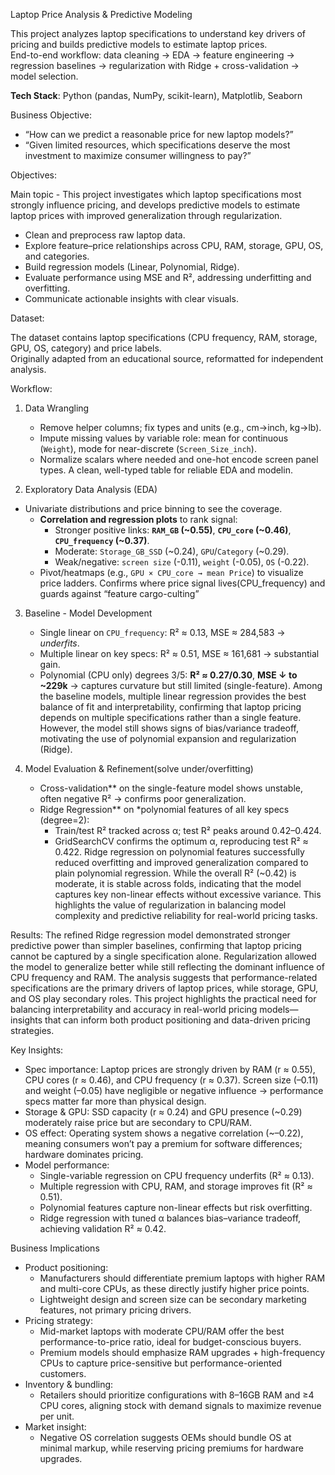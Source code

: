 Laptop Price Analysis & Predictive Modeling

This project analyzes laptop specifications to understand key drivers of pricing and builds predictive models to estimate laptop prices.  
End-to-end workflow: data cleaning → EDA → feature engineering → regression baselines → regularization with Ridge + cross-validation → model selection.

**Tech Stack**: Python (pandas, NumPy, scikit-learn), Matplotlib, Seaborn 


Business Objective:

- “How can we predict a reasonable price for new laptop models?”</strong></li>
- “Given limited resources, which specifications deserve the most investment to maximize consumer willingness to pay?”


  
Objectives: 

Main topic - This project investigates which laptop specifications most strongly influence pricing, and develops predictive models to estimate laptop prices with improved generalization through regularization.
- Clean and preprocess raw laptop data.
- Explore feature–price relationships across CPU, RAM, storage, GPU, OS, and categories.
- Build regression models (Linear, Polynomial, Ridge).
- Evaluate performance using MSE and R², addressing underfitting and overfitting.
- Communicate actionable insights with clear visuals.



Dataset:

The dataset contains laptop specifications (CPU frequency, RAM, storage, GPU, OS, category) and price labels.  
Originally adapted from an educational source, reformatted for independent analysis.


Workflow:

1. Data Wrangling
   - Remove helper columns; fix types and units (e.g., cm→inch, kg→lb).
   - Impute missing values by variable role: mean for continuous (`Weight`), mode for near-discrete (`Screen_Size_inch`).
   - Normalize scalars where needed and one-hot encode screen panel types.
A clean, well-typed table for reliable EDA and modelin.

2. Exploratory Data Analysis (EDA)
  - Univariate distributions and price binning to see the coverage.
     - **Correlation and regression plots** to rank signal:
       - Stronger positive links: **`RAM_GB` (~0.55)**, **`CPU_core` (~0.46)**, **`CPU_frequency` (~0.37)**.
       - Moderate: `Storage_GB_SSD` (~0.24), `GPU`/`Category` (~0.29).
       - Weak/negative: `screen size` (-0.11), `weight` (-0.05), `OS` (-0.22).  
     - Pivot/heatmaps (e.g., `GPU × CPU_core → mean Price`) to visualize price ladders.
Confirms where price signal lives(CPU_frequency) and guards against “feature cargo-culting”

3. Baseline - Model Development
   - Single linear on `CPU_frequency`: R² ≈ 0.13, MSE ≈ 284,583 → *underfits*.
   - Multiple linear on key specs: R² ≈ 0.51, MSE ≈ 161,681 → substantial gain.
   - Polynomial (CPU only) degrees 3/5: **R² ≈ 0.27/0.30**, **MSE ↓ to ~229k** → captures curvature but still limited (single-feature).
Among the baseline models, multiple linear regression provides the best balance of fit and interpretability, confirming that laptop pricing depends on multiple specifications rather than a single feature. However, the model still shows signs of bias/variance tradeoff, motivating the use of polynomial expansion and regularization (Ridge).


4. Model Evaluation & Refinement(solve under/overfitting)
   - Cross-validation** on the single-feature model shows unstable, often negative R² → confirms poor generalization.
   - Ridge Regression** on *polynomial features of all key specs (degree=2):
     - Train/test R² tracked across α; test R² peaks around 0.42–0.424.
     - GridSearchCV confirms the optimum α, reproducing test R² ≈ 0.422.
Ridge regression on polynomial features successfully reduced overfitting and improved generalization compared to plain polynomial regression. While the overall R² (~0.42) is moderate, it is stable across folds, indicating that the model captures key non-linear effects without excessive variance. This highlights the value of regularization in balancing model complexity and predictive reliability for real-world pricing tasks.

Results:
The refined Ridge regression model demonstrated stronger predictive power than simpler baselines, confirming that laptop pricing cannot be captured by a single specification alone. Regularization allowed the model to generalize better while still reflecting the dominant influence of CPU frequency and RAM. The analysis suggests that performance-related specifications are the primary drivers of laptop prices, while storage, GPU, and OS play secondary roles. This project highlights the practical need for balancing interpretability and accuracy in real-world pricing models—insights that can inform both product positioning and data-driven pricing strategies.


Key Insights:
- Spec importance: Laptop prices are strongly driven by RAM (r ≈ 0.55), CPU cores (r ≈ 0.46), and CPU frequency (r ≈ 0.37). Screen size (–0.11) and weight (–0.05) have negligible or negative influence → performance specs matter far more than physical design.
- Storage & GPU: SSD capacity (r ≈ 0.24) and GPU presence (~0.29) moderately raise price but are secondary to CPU/RAM.
- OS effect: Operating system shows a negative correlation (~–0.22), meaning consumers won’t pay a premium for software differences; hardware dominates pricing.
- Model performance:
	- Single-variable regression on CPU frequency underfits (R² ≈ 0.13).
	- Multiple regression with CPU, RAM, and storage improves fit (R² ≈ 0.51).
	- Polynomial features capture non-linear effects but risk overfitting.
	- Ridge regression with tuned α balances bias–variance tradeoff, achieving validation R² ≈ 0.42.


Business Implications
- Product positioning:
	- Manufacturers should differentiate premium laptops with higher RAM and multi-core CPUs, as these directly justify higher price points.
	- Lightweight design and screen size can be secondary marketing features, not primary pricing drivers.
- Pricing strategy:
	- Mid-market laptops with moderate CPU/RAM offer the best performance-to-price ratio, ideal for budget-conscious buyers.
	- Premium models should emphasize RAM upgrades + high-frequency CPUs to capture price-sensitive but performance-oriented customers.
- Inventory & bundling:
	- Retailers should prioritize configurations with 8–16GB RAM and ≥4 CPU cores, aligning stock with demand signals to maximize revenue per unit.
- Market insight:
	- Negative OS correlation suggests OEMs should bundle OS at minimal markup, while reserving pricing premiums for hardware upgrades.

